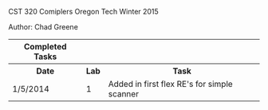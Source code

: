<p>CST 320 Comiplers   Oregon Tech Winter 2015</p>
<p>Author: Chad Greene</p>

<table>
<tr><th>Completed Tasks</th></tr>
<tr>
  <th>Date</th>
  <th>Lab</th>
  <th>Task</th>
</tr>
<tr>
  <td>1/5/2014</td>
  <td>1</td>
  <td>Added in first flex RE's for simple scanner</td>
</tr>
</table>
